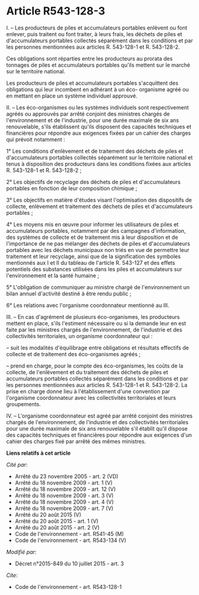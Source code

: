 # Article R543-128-3

I. – Les producteurs de piles et accumulateurs portables enlèvent ou font enlever, puis traitent ou font traiter, à leurs
frais, les déchets de piles et d'accumulateurs portables collectés séparément dans les conditions et par les personnes
mentionnées aux articles R. 543-128-1 et R. 543-128-2.

Ces obligations sont réparties entre les producteurs au prorata des tonnages de piles et accumulateurs portables qu'ils
mettent sur le marché sur le territoire national.

Les producteurs de piles et accumulateurs portables s'acquittent des obligations qui leur incombent en adhérant à un éco-
organisme agréé ou en mettant en place un système individuel approuvé.

II. – Les éco-organismes ou les systèmes individuels sont respectivement agréés ou approuvés par arrêté conjoint des
ministres chargés de l'environnement et de l'industrie, pour une durée maximale de six ans renouvelable, s'ils établissent
qu'ils disposent des capacités techniques et financières pour répondre aux exigences fixées par un cahier des charges qui
prévoit notamment :

1° Les conditions d'enlèvement et de traitement des déchets de piles et d'accumulateurs portables collectés séparément sur le
territoire national et tenus à disposition des producteurs dans les conditions fixées aux articles R. 543-128-1 et R.
543-128-2 ;

2° Les objectifs de recyclage des déchets de piles et d'accumulateurs portables en fonction de leur composition chimique ;

3° Les objectifs en matière d'études visant l'optimisation des dispositifs de collecte, enlèvement et traitement des déchets
de piles et d'accumulateurs portables ;

4° Les moyens mis en œuvre pour informer les utilisateurs de piles et accumulateurs portables, notamment par des campagnes
d'information, des systèmes de collecte et de traitement mis à leur disposition et de l'importance de ne pas mélanger des
déchets de piles et d'accumulateurs portables avec les déchets municipaux non triés en vue de permettre leur traitement et
leur recyclage, ainsi que de la signification des symboles mentionnés aux I et II du tableau de l'article R. 543-127 et des
effets potentiels des substances utilisées dans les piles et accumulateurs sur l'environnement et la santé humaine ;

5° L'obligation de communiquer au ministre chargé de l'environnement un bilan annuel d'activité destiné à être rendu public ;

6° Les relations avec l'organisme coordonnateur mentionné au III.

III. – En cas d'agrément de plusieurs éco-organismes, les producteurs mettent en place, s'ils l'estiment nécessaire ou si la
demande leur en est faite par les ministres chargés de l'environnement, de l'industrie et des collectivités territoriales, un
organisme coordonnateur qui :

– suit les modalités d'équilibrage entre obligations et résultats effectifs de collecte et de traitement des éco-organismes
agréés ;

– prend en charge, pour le compte des éco-organismes, les coûts de la collecte, de l'enlèvement et du traitement des déchets
de piles et accumulateurs portables collectés séparément dans les conditions et par les personnes mentionnées aux articles R.
543-128-1 et R. 543-128-2. La prise en charge donne lieu à l'établissement d'une convention par l'organisme coordonnateur
avec les collectivités territoriales et leurs groupements.

IV. – L'organisme coordonnateur est agréé par arrêté conjoint des ministres chargés de l'environnement, de l'industrie et des
collectivités territoriales pour une durée maximale de six ans renouvelable s'il établit qu'il dispose des capacités
techniques et financières pour répondre aux exigences d'un cahier des charges fixé par arrêté des mêmes ministres.

**Liens relatifs à cet article**

_Cité par_:

  - Arrêté du 23 novembre 2005 - art. 2 (VD)
  - Arrêté du 18 novembre 2009 - art. 1 (V)
  - Arrêté du 18 novembre 2009 - art. 12 (V)
  - Arrêté du 18 novembre 2009 - art. 3 (V)
  - Arrêté du 18 novembre 2009 - art. 4 (V)
  - Arrêté du 18 novembre 2009 - art. 7 (V)
  - Arrêté du 20 août 2015 (V)
  - Arrêté du 20 août 2015 - art. 1 (V)
  - Arrêté du 20 août 2015 - art. 2 (V)
  - Code de l'environnement - art. R541-45 (M)
  - Code de l'environnement - art. R543-134 (V)

_Modifié par_:

  - Décret n°2015-849 du 10 juillet 2015 - art. 3

_Cite_:

  - Code de l'environnement - art. R543-128-1
